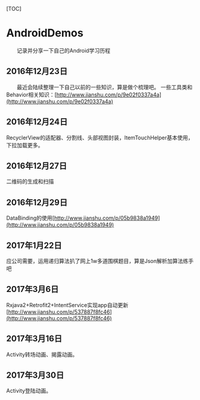 [TOC]

# AndroidDemos
&#8195;&#8195;记录并分享一下自己的Android学习历程

## 2016年12月23日
&#8195;&#8195;最近会陆续整理一下自己以前的一些知识，算是做个梳理吧。
一些工具类和Behavior相关知识：[http://www.jianshu.com/p/9e02f0337a4a](http://www.jianshu.com/p/9e02f0337a4a)
## 2016年12月24日
RecyclerView的适配器、分割线、头部视图封装，ItemTouchHelper基本使用，下拉加载更多。
## 2016年12月27日
二维码的生成和扫描
## 2016年12月29日
DataBinding的使用[http://www.jianshu.com/p/05b9838a1949](http://www.jianshu.com/p/05b9838a1949)
## 2017年1月22日
应公司需要，运用递归算法扒了网上1w多道围棋题目，算是Json解析加算法练手吧
## 2017年3月6日
Rxjava2+Retrofit2+IntentService实现app自动更新[http://www.jianshu.com/p/537887f8fc46](http://www.jianshu.com/p/537887f8fc46)
## 2017年3月16日
Activity转场动画、揭露动画。
## 2017年3月30日
Activity登陆动画。